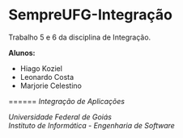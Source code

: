 # SempreUFG-Integração

Trabalho 5 e 6 da disciplina de Integração.

**Alunos:**
* Hiago Koziel
* Leonardo Costa
* Marjorie Celestino

======
_Integração de Aplicações_

_Universidade Federal de Goiás_                                       
_Instituto de Informática - Engenharia de Software_ 
